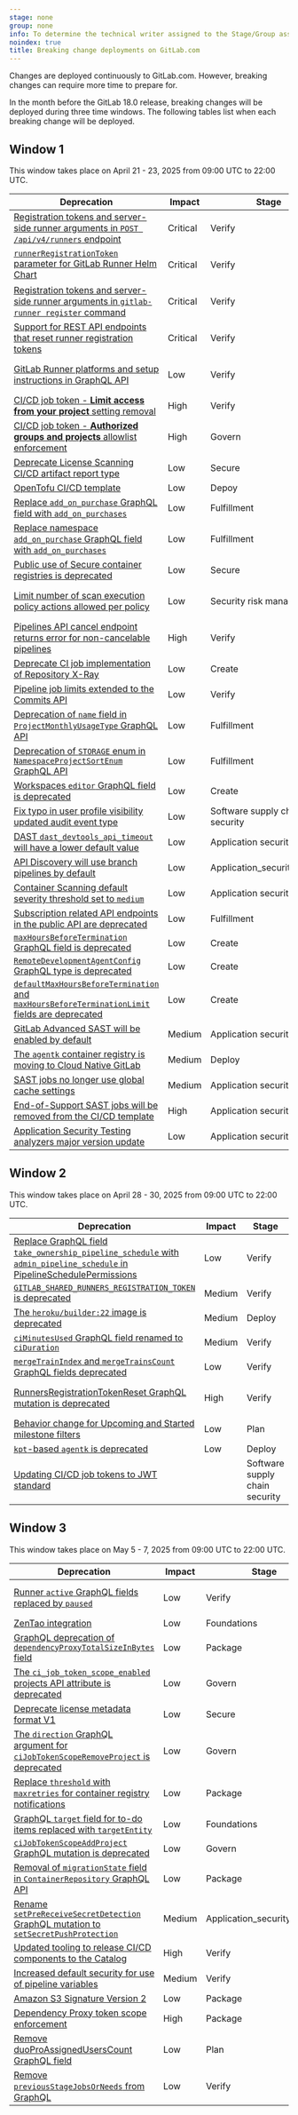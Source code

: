```yaml
---
stage: none
group: none
info: To determine the technical writer assigned to the Stage/Group associated with this page, see https://handbook.gitlab.com/handbook/product/ux/technical-writing/#assignments
noindex: true
title: Breaking change deployments on GitLab.com
---
```


Changes are deployed continuously to GitLab.com. However, breaking changes
can require more time to prepare for.

In the month before the GitLab 18.0 release, breaking changes will be deployed
during three time windows. The following tables list when each breaking change will be deployed.

<!--
Do not edit this page directly.
This page is generated by lib/tasks/gitlab/docs/compile_windows.rake and
from the yaml files in /data/deprecations.
To update this file, run: bin/rake gitlab:docs:compile_windows
-->
## Window 1

This window takes place on April 21 - 23, 2025 from 09:00 UTC to 22:00 UTC.

| Deprecation | Impact | Stage | Scope |
|-------------|--------|-------|-------|
| [Registration tokens and server-side runner arguments in `POST /api/v4/runners` endpoint](https://gitlab.com/gitlab-org/gitlab/-/issues/379743) | Critical | Verify | Instance, group, project |
| [`runnerRegistrationToken` parameter for GitLab Runner Helm Chart](https://gitlab.com/gitlab-org/gitlab/-/issues/381111) | Critical | Verify | Instance, group, project |
| [Registration tokens and server-side runner arguments in `gitlab-runner register` command](https://gitlab.com/gitlab-org/gitlab/-/issues/380872) | Critical | Verify | Instance, group, project |
| [Support for REST API endpoints that reset runner registration tokens](https://gitlab.com/gitlab-org/gitlab/-/issues/383341) | Critical | Verify | Instance, group, project |
| [GitLab Runner platforms and setup instructions in GraphQL API](https://gitlab.com/gitlab-org/gitlab/-/issues/387937) | Low | Verify | Instance, group, project |
| [CI/CD job token - **Limit access from your project** setting removal](https://gitlab.com/gitlab-org/gitlab/-/issues/395708) | High | Verify | Project |
| [CI/CD job token - **Authorized groups and projects** allowlist enforcement](https://gitlab.com/gitlab-org/gitlab/-/issues/383084) | High | Govern | Project |
| [Deprecate License Scanning CI/CD artifact report type](https://gitlab.com/gitlab-org/gitlab/-/issues/439301) | Low | Secure | Project |
| [OpenTofu CI/CD template](https://gitlab.com/components/opentofu/-/issues/43#note_1913822299) | Low | Depoy | Project |
| [Replace `add_on_purchase` GraphQL field with `add_on_purchases`](https://gitlab.com/gitlab-org/gitlab/-/issues/476858) | Low | Fulfillment | Instance, group |
| [Replace namespace `add_on_purchase` GraphQL field with `add_on_purchases`](https://gitlab.com/gitlab-org/gitlab/-/issues/489850) | Low | Fulfillment | Instance, group |
| [Public use of Secure container registries is deprecated](https://gitlab.com/gitlab-org/gitlab/-/issues/470641) | Low | Secure | Instance |
| [Limit number of scan execution policy actions allowed per policy](https://gitlab.com/gitlab-org/gitlab/-/issues/510897) | Low | Security risk management | Instance, group, project |
| [Pipelines API cancel endpoint returns error for non-cancelable pipelines](https://gitlab.com/gitlab-org/gitlab/-/issues/414963) | High | Verify | Instance, group, project |
| [Deprecate CI job implementation of Repository X-Ray](https://gitlab.com/gitlab-org/gitlab/-/issues/500146) | Low | Create | Project |
| [Pipeline job limits extended to the Commits API](https://gitlab.com/gitlab-org/gitlab/-/issues/436361) | Low | Verify | Project |
| [Deprecation of `name` field in `ProjectMonthlyUsageType` GraphQL API](https://gitlab.com/gitlab-org/gitlab/-/issues/381894) | Low | Fulfillment | Project |
| [Deprecation of `STORAGE` enum in `NamespaceProjectSortEnum` GraphQL API](https://gitlab.com/gitlab-org/gitlab/-/issues/396284) | Low | Fulfillment | Group |
| [Workspaces `editor` GraphQL field is deprecated](https://gitlab.com/gitlab-org/gitlab/-/issues/508155) | Low | Create | Project |
| [Fix typo in user profile visibility updated audit event type](https://gitlab.com/gitlab-org/gitlab/-/issues/474386) | Low | Software supply chain security | Instance |
| [DAST `dast_devtools_api_timeout` will have a lower default value](https://gitlab.com/gitlab-org/gitlab/-/issues/517254) | Low | Application security testing | Project |
| [API Discovery will use branch pipelines by default](https://gitlab.com/gitlab-org/gitlab/-/issues/515487) | Low | Application_security_testing | Project |
| [Container Scanning default severity threshold set to `medium`](https://gitlab.com/gitlab-org/gitlab/-/issues/515358) | Low | Application security testing | Project |
| [Subscription related API endpoints in the public API are deprecated](https://gitlab.com/gitlab-org/gitlab/-/issues/515371#note_2319368251) | Low | Fulfillment | Instance |
| [`maxHoursBeforeTermination` GraphQL field is deprecated](https://gitlab.com/gitlab-org/gitlab/-/issues/509787) | Low | Create | Project |
| [`RemoteDevelopmentAgentConfig` GraphQL type is deprecated](https://gitlab.com/gitlab-org/gitlab/-/issues/509787) | Low | Create | Project |
| [`defaultMaxHoursBeforeTermination` and `maxHoursBeforeTerminationLimit` fields are deprecated](https://gitlab.com/gitlab-org/gitlab/-/issues/509787) | Low | Create | Project |
| [GitLab Advanced SAST will be enabled by default](https://gitlab.com/gitlab-org/gitlab/-/issues/513685) | Medium | Application security testing | Instance |
| [The `agentk` container registry is moving to Cloud Native GitLab](https://gitlab.com/gitlab-org/cluster-integration/gitlab-agent/-/issues/630) | Medium | Deploy | Instance |
| [SAST jobs no longer use global cache settings](https://gitlab.com/gitlab-org/gitlab/-/issues/512564) | Medium | Application security testing | Instance |
| [End-of-Support SAST jobs will be removed from the CI/CD template](https://gitlab.com/gitlab-org/gitlab/-/issues/519133) | High | Application security testing | Project |
| [Application Security Testing analyzers major version update](https://gitlab.com/gitlab-org/gitlab/-/issues/513417) | Low | Application security testing | Project |

## Window 2

This window takes place on April 28 - 30, 2025 from 09:00 UTC to 22:00 UTC.

| Deprecation | Impact | Stage | Scope |
|-------------|--------|-------|-------|
| [Replace GraphQL field `take_ownership_pipeline_schedule` with `admin_pipeline_schedule` in PipelineSchedulePermissions](https://gitlab.com/gitlab-org/gitlab/-/issues/391941) | Low | Verify | Project |
| [`GITLAB_SHARED_RUNNERS_REGISTRATION_TOKEN` is deprecated](https://gitlab.com/gitlab-org/gitlab/-/issues/453949) | Medium | Verify | Instance |
| [The `heroku/builder:22` image is deprecated](https://gitlab.com/gitlab-org/cluster-integration/auto-build-image/-/issues/79) | Medium | Deploy | Project |
| [`ciMinutesUsed` GraphQL field renamed to `ciDuration`](https://gitlab.com/gitlab-org/gitlab/-/issues/497364) | Medium | Verify | Instance |
| [`mergeTrainIndex` and `mergeTrainsCount` GraphQL fields deprecated](https://gitlab.com/gitlab-org/gitlab/-/issues/473759) | Low | Verify | Project |
| [RunnersRegistrationTokenReset GraphQL mutation is deprecated](https://gitlab.com/gitlab-org/gitlab/-/issues/505703) | High | Verify | Instance, group, project |
| [Behavior change for Upcoming and Started milestone filters](https://gitlab.com/gitlab-org/gitlab/-/issues/501294) | Low | Plan | Group, project |
| [`kpt`-based `agentk` is deprecated](https://gitlab.com/gitlab-org/cluster-integration/gitlab-agent/-/issues/656) | Low | Deploy | Project |
| [Updating CI/CD job tokens to JWT standard](https://gitlab.com/gitlab-org/gitlab/-/issues/509578) |  | Software supply chain security |  |

## Window 3

This window takes place on May 5 - 7, 2025 from 09:00 UTC to 22:00 UTC.

| Deprecation | Impact | Stage | Scope |
|-------------|--------|-------|-------|
| [Runner `active` GraphQL fields replaced by `paused`](https://gitlab.com/gitlab-org/gitlab/-/issues/351109) | Low | Verify | Instance, group, project |
| [ZenTao integration](https://gitlab.com/gitlab-org/gitlab/-/issues/377825) | Low | Foundations | Instance |
| [GraphQL deprecation of `dependencyProxyTotalSizeInBytes` field](https://gitlab.com/gitlab-org/gitlab/-/issues/414236) | Low | Package | Group |
| [The `ci_job_token_scope_enabled` projects API attribute is deprecated](https://gitlab.com/gitlab-org/gitlab/-/issues/423091) | Low | Govern | Project |
| [Deprecate license metadata format V1](https://gitlab.com/gitlab-org/gitlab/-/issues/438477) | Low | Secure | Instance |
| [The `direction` GraphQL argument for `ciJobTokenScopeRemoveProject` is deprecated](https://gitlab.com/gitlab-org/gitlab/-/issues/383084) | Low | Govern | Project |
| [Replace `threshold` with `maxretries` for container registry notifications](https://gitlab.com/gitlab-org/container-registry/-/issues/1243) | Low | Package | Project |
| [GraphQL `target` field for to-do items replaced with `targetEntity`](https://gitlab.com/gitlab-org/gitlab/-/issues/484987) | Low | Foundations | Project |
| [`ciJobTokenScopeAddProject` GraphQL mutation is deprecated](https://gitlab.com/gitlab-org/gitlab/-/issues/474175) | Low | Govern | Project |
| [Removal of `migrationState` field in `ContainerRepository` GraphQL API](https://gitlab.com/gitlab-org/gitlab/-/issues/459869) | Low | Package | Project |
| [Rename `setPreReceiveSecretDetection` GraphQL mutation to `setSecretPushProtection`](https://gitlab.com/gitlab-org/gitlab/-/issues/514414) | Medium | Application_security_testing | Project |
| [Updated tooling to release CI/CD components to the Catalog](https://gitlab.com/groups/gitlab-org/-/epics/12788) | High | Verify | Instance |
| [Increased default security for use of pipeline variables](https://gitlab.com/gitlab-org/gitlab/-/issues/502382) | Medium | Verify | Project |
| [Amazon S3 Signature Version 2](https://gitlab.com/gitlab-org/container-registry/-/issues/1449) | Low | Package | Project |
| [Dependency Proxy token scope enforcement](https://gitlab.com/gitlab-org/gitlab/-/issues/426887) | High | Package | Group |
| [Remove duoProAssignedUsersCount GraphQL field](https://gitlab.com/gitlab-org/gitlab/-/issues/498671) | Low | Plan | Group, project |
| [Remove `previousStageJobsOrNeeds` from GraphQL](https://gitlab.com/gitlab-org/gitlab/-/issues/424417) | Low | Verify | Instance |
